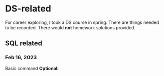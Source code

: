 # DS-related
For career exploring, I took a DS course in spring. There are things needed to be recorded. There would **not** homework solutions provided.  

## SQL related
### Feb 16, 2023
Basic command
**Optional:**  



